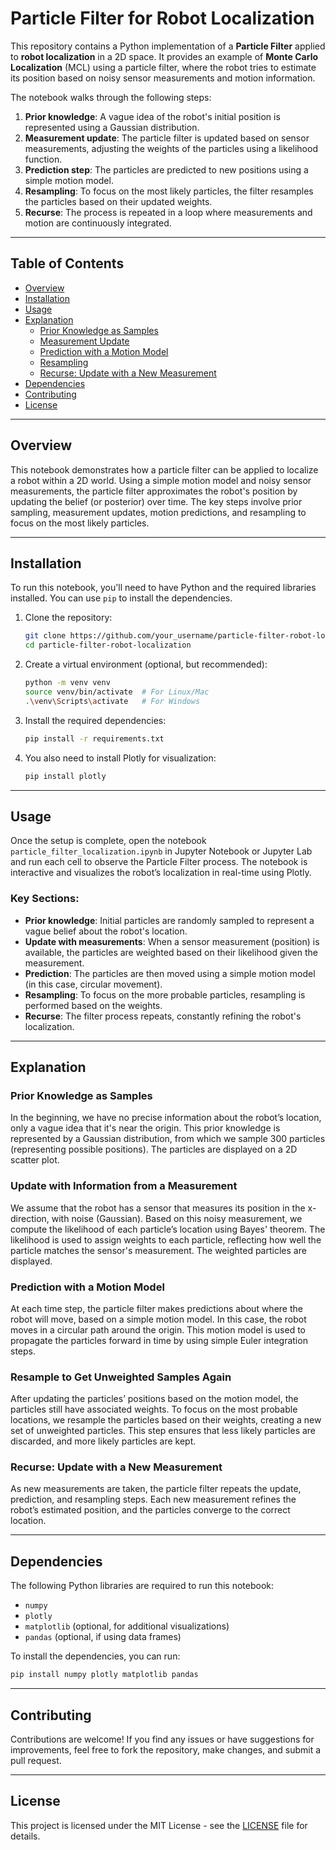 
# Particle Filter for Robot Localization

This repository contains a Python implementation of a **Particle Filter** applied to **robot localization** in a 2D space. It provides an example of **Monte Carlo Localization** (MCL) using a particle filter, where the robot tries to estimate its position based on noisy sensor measurements and motion information.

The notebook walks through the following steps:
1. **Prior knowledge**: A vague idea of the robot's initial position is represented using a Gaussian distribution.
2. **Measurement update**: The particle filter is updated based on sensor measurements, adjusting the weights of the particles using a likelihood function.
3. **Prediction step**: The particles are predicted to new positions using a simple motion model.
4. **Resampling**: To focus on the most likely particles, the filter resamples the particles based on their updated weights.
5. **Recurse**: The process is repeated in a loop where measurements and motion are continuously integrated.

---

## Table of Contents
- [Overview](#overview)
- [Installation](#installation)
- [Usage](#usage)
- [Explanation](#explanation)
  - [Prior Knowledge as Samples](#prior-knowledge-as-samples)
  - [Measurement Update](#update-with-information-from-a-measurement)
  - [Prediction with a Motion Model](#predict-with-a-motion-model)
  - [Resampling](#resample-to-get-unweighted-samples-again)
  - [Recurse: Update with a New Measurement](#recurse-update-with-a-new-measurement)
- [Dependencies](#dependencies)
- [Contributing](#contributing)
- [License](#license)

---

## Overview

This notebook demonstrates how a particle filter can be applied to localize a robot within a 2D world. Using a simple motion model and noisy sensor measurements, the particle filter approximates the robot's position by updating the belief (or posterior) over time. The key steps involve prior sampling, measurement updates, motion predictions, and resampling to focus on the most likely particles.

---

## Installation

To run this notebook, you'll need to have Python and the required libraries installed. You can use `pip` to install the dependencies.

1. Clone the repository:
   ```bash
   git clone https://github.com/your_username/particle-filter-robot-localization.git
   cd particle-filter-robot-localization
   ```

2. Create a virtual environment (optional, but recommended):
   ```bash
   python -m venv venv
   source venv/bin/activate  # For Linux/Mac
   .\venv\Scripts\activate   # For Windows
   ```

3. Install the required dependencies:
   ```bash
   pip install -r requirements.txt
   ```

4. You also need to install Plotly for visualization:
   ```bash
   pip install plotly
   ```

---

## Usage

Once the setup is complete, open the notebook `particle_filter_localization.ipynb` in Jupyter Notebook or Jupyter Lab and run each cell to observe the Particle Filter process. The notebook is interactive and visualizes the robot’s localization in real-time using Plotly.

### Key Sections:
- **Prior knowledge**: Initial particles are randomly sampled to represent a vague belief about the robot's location.
- **Update with measurements**: When a sensor measurement (position) is available, the particles are weighted based on their likelihood given the measurement.
- **Prediction**: The particles are then moved using a simple motion model (in this case, circular movement).
- **Resampling**: To focus on the more probable particles, resampling is performed based on the weights.
- **Recurse**: The filter process repeats, constantly refining the robot's localization.

---

## Explanation

### Prior Knowledge as Samples
In the beginning, we have no precise information about the robot’s location, only a vague idea that it's near the origin. This prior knowledge is represented by a Gaussian distribution, from which we sample 300 particles (representing possible positions). The particles are displayed on a 2D scatter plot.

### Update with Information from a Measurement
We assume that the robot has a sensor that measures its position in the x-direction, with noise (Gaussian). Based on this noisy measurement, we compute the likelihood of each particle’s location using Bayes' theorem. The likelihood is used to assign weights to each particle, reflecting how well the particle matches the sensor's measurement. The weighted particles are displayed.

### Prediction with a Motion Model
At each time step, the particle filter makes predictions about where the robot will move, based on a simple motion model. In this case, the robot moves in a circular path around the origin. This motion model is used to propagate the particles forward in time by using simple Euler integration steps.

### Resample to Get Unweighted Samples Again
After updating the particles’ positions based on the motion model, the particles still have associated weights. To focus on the most probable locations, we resample the particles based on their weights, creating a new set of unweighted particles. This step ensures that less likely particles are discarded, and more likely particles are kept.

### Recurse: Update with a New Measurement
As new measurements are taken, the particle filter repeats the update, prediction, and resampling steps. Each new measurement refines the robot’s estimated position, and the particles converge to the correct location.

---

## Dependencies

The following Python libraries are required to run this notebook:

- `numpy`
- `plotly`
- `matplotlib` (optional, for additional visualizations)
- `pandas` (optional, if using data frames)

To install the dependencies, you can run:

```bash
pip install numpy plotly matplotlib pandas
```

---

## Contributing

Contributions are welcome! If you find any issues or have suggestions for improvements, feel free to fork the repository, make changes, and submit a pull request.

---

## License

This project is licensed under the MIT License - see the [LICENSE](LICENSE) file for details.

